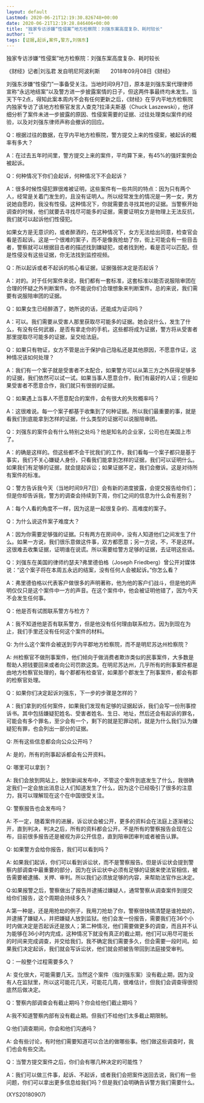 ```yaml
---
layout: default
Lastmod: 2020-06-21T12:19:30.826748+00:00
date: 2020-06-21T12:19:28.846406+00:00
title: "独家专访涉嫌“性侵案”地方检察院：刘强东案高度复杂、耗时较长"
author: ""
tags: [证据,起诉,案件,警方,刘强东]
---
```


独家专访涉嫌“性侵案”地方检察院：刘强东案高度复杂、耗时较长

《财经》记者|刘泓君 发自明尼阿波利斯　　2018年09月08日《财经》

刘强东涉嫌“性侵门”一事备受关注。当地时间9月7日，原本是刘强东案代理律师宣称“永远地结案”以及警方进一步披露案情的日子，但这两件事最终均未发生。当天下午2点，得知此案本周内不会有任何更新之后，《财经》在亨内平地方检察院内独家专访了该地方检察官发言人查克?拉泽夫斯基（Chuck Laszewski），他详细分析了案件未进一步披露的原因、性侵案需要的证据、过往处理类似案件的经验，以及对刘强东律师声称会撤诉的回应。

Q：根据过往的数据，在亨内平地方检察院，警方提交上来的性侵案，被起诉的概率有多大？

A：在过去五年时间里，警方提交上来的案件，平均算下来，有45%的强奸案例会被起诉。

Q：何种情况下你们会起诉，何种情况下不会起诉？

A：很多时候性侵犯罪很难被证明，这些案件有一些共同的特点：因为只有两个人，经常是关着门发生的，且没有证明人。所以经常发生的情况是一男一女，男方说她自愿的，我没有性侵。这种情况下，你就需要去寻找其他的证据。当警察开始调查的时候，他们就要去寻找尽可能多的证据，需要证明女方是物理上无法反抗，我们就可以起诉他们性侵犯。

如果女方是无意识的，或者醉酒的，在这种情况下，女方无法给出同意，检查官会看是否起诉。这是一个很难的案子，而不是像我抢劫了你，街上可能会有一些目击者，警察就可以根据目击者的描述找到嫌疑犯，或者找到枪，看是否可以匹配。但是性侵没有这些证据，你无法找到监控视频。

Q：所以起诉或者不起诉的核心看证据，证据强弱决定是否起诉？

A：对的。对于任何案件来说，我们都有一套标准，这套标准以能否说服陪审团在合理的怀疑之外判断案件。你不能说你们合理想象来判断案件。总的来说，我们需要有说服陪审团的证据。

Q：如果女生已经醉酒了，她所说的话，还能成为证词吗？

A：可以。我们需要从受害人那里获取尽可能多的证据。她会说什么，发生了什么，有没有任何武器，是否有拿走你的手机，这些都将成为证据，警方将从受害者那里提取尽可能多的证据，呈交给法庭。

Q：如果只有物证，女方不管是出于保护自己隐私还是其他原因，不愿意作证，这种情况该如何处理？

A：我们有一个案子就是受害者不太配合，如果警方可以从第三方之外获得足够多的证据，我们依然可以试一试。如果当事人愿意合作，我们有最好的人证；但是如果受害者不愿意合作，我们就只有很弱的证据。

Q：如果遇上当事人不愿意配合的案件，会有很大的失败概率吗？

A：这很难说。每一个案子都基于收集到了何种证据。所以我们最重要的事，就是看我们到底能拿到怎样的证据，什么类型的证据可以说服陪审团。

Q：刘强东的案件会有什么特别之处吗？他是知名的企业家，公司也在美国上市了。

A：的确是这样的。但这些都不会干扰我们的工作，我们看每一个案子都只是基于事实，我们不关心嫌疑人身份，只看我们能拿到怎样的证据，我们可以证明什么。如果我们有足够的证据，就会提起诉讼；如果证据不足，我们会撤诉。这是对待所有案件的标准。

Q：警方告诉我今天（当地时间9月7日）会有新的进度披露，会提交报告给你们；但是你却告诉我，警方的调查会持续到下周，你们之间的信息为什么会有差别？

A：每个人看的角度不一样，因为这是一起很复杂的、高难度的案子。

Q：为什么说这件案子难度大？

A：因为你需要足够强的证据。只有两方在房间中，没有人知道他们之间发生了什么。如果一方说，我们很乐意做这件事，双方都愿意；另一方说，不，不是这样。这很难去收集证据，证明谁在说谎。所以需要给警方足够的证据，去证明这些话。

Q：刘强东在美国的律师约瑟夫?弗里德伯格（Joseph Friedberg）曾公开对媒体说：“这个案子将在本周五永远的结案，没有任何人会被起诉。”你怎么看？

A：弗里德伯格以代表客户做很多的声明著称，他为他的客户们战斗，但是他的声明仅仅只是这个案件中一方的声音。在这个案件中，他会被证明他错了，因为今天不会发生任何事。

Q：他是否有试图联系警方与检方？

A：我不知道他是否有联系警方，但是他没有任何理由联系检方。因为到现在为止，我们手里还没有任何这个案件的材料。

Q: 为什么这个案件会被送到亨内平郡地方检察院，而不是明尼苏达州检察院？

A: 州检察官不做刑事案件，他们倾向于做消费者欺诈类似的民事案件，大多数是帮助人把钱要回来或者向公司罚款这类。在明尼苏达州，几乎所有的刑事案件都是由地方检察官处理的，每个郡都有检查官，如果那个郡发生了刑事案件，都会有郡的检察官处理。

Q：如果你们决定起诉刘强东，下一步的步骤是怎样的？

A：我们拿到的任何案件，如果我们发现有足够的证据起诉，我们会写一份刑事控诉书。其中包括嫌疑犯姓名、受害者姓名、生日、地址，然后还会有起诉的罪名，可能会有多个罪名，至少会有一个，剩下的就是犯罪动机，就是为什么我们认为嫌疑犯有罪，也会列出一部分的证据。

Q: 所有这些信息都会向公众公开吗？

A: 是的，所有的刑事起诉都会有公开资料。

Q: 哪里可以拿到？

A: 我们会放到网站上，放到新闻发布中，不管这个案件到底发生了什么，我很确定我们一定会放出消息让人们知道发生了什么，因为这个已经吸引了很多的注意力，我可以理解现在这个在中国很受关注。

Q: 警察报告也会发布吗？

A: 不一定，随着案件的进展，诉讼状会被公开，更多的资料会在法庭上逐渐被公开，直到判决，判决之后，所有的资料都会公开。不是所有的警察报告会现在公布，目前很多报告还是被视为非公开信息，直到陪审团审判或者被告认罪。

Q: 如果警方会给你报告，我们可以看到吗？

A: 如果我们起诉，你们可以看到诉讼状，而不是警察报告。但是诉讼状会提到警察内部调查中最重要的部分，因为在诉讼状中必须有足够的证据来使法官相信，被告需要被逮捕、关押、审判。所以我们必须放足够的内容，来帮助法官作出决定。

Q:如果报警之后，警察做出了报告并逮捕过嫌疑人，通常警察从调查案件到提交给你们报告，这个周期会持续多久？

A:第一种是，还是用抢劫的例子，我用刀抢劫了你，警察很快搞清楚是谁抢劫的，并逮捕了嫌疑人，并把嫌疑人放到监狱。他们会发一份报告，需要我们在36个小时内做决定是否起诉还是放人；第二种情况，他们需要做更多的调查，而且并不认为能够在36小时内完成，这种情况下就没有真正的截止期，他们可以用尽可能长的时间来完成调查，并交给我们，我不确定我们需要多久，但会需要一段时间。如果我们决定起诉，我们就会写诉讼状，他们就会把被告带回到法庭接受审判。

Q：一般整个过程需要多久？

A: 变化很大，可能需要几天。当然这个案件（指刘强东案）没有截止期，因为没有人在监狱里，所以这可能花几天，可能花几周，很难估计，但我们会调查得很彻底然后做决定。

Q：警察内部调查会有截止期吗？你会给他们截止期吗？

A:我不知道警察内部有没有截止期。但我们不给他们太多截止期限制。

Q:他们调查期间，你会和他们沟通吗？

A: 会有些讨论，有时他们需要知道可以合法的做哪些事。他们做这些调查时，我们也会有些交流。

Q：当警方提交案件之后，你们会有哪几种决定的可能性？

A：我们可以做三件事，起诉、不起诉，或者我们会把案件送回去说，我们有一些问题，你们可以拿出更多信息给我们吗？但是我们会明确告诉警方我们需要什么。

(XYS20180907)

